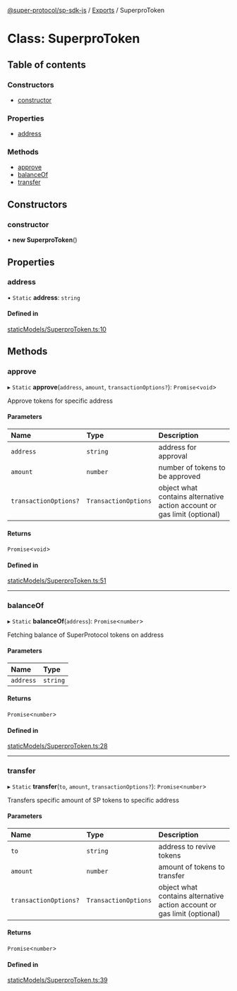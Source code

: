 [@super-protocol/sp-sdk-js](../README.md) / [Exports](../modules.md) / SuperproToken

# Class: SuperproToken

## Table of contents

### Constructors

- [constructor](SuperproToken.md#constructor)

### Properties

- [address](SuperproToken.md#address)

### Methods

- [approve](SuperproToken.md#approve)
- [balanceOf](SuperproToken.md#balanceof)
- [transfer](SuperproToken.md#transfer)

## Constructors

### constructor

• **new SuperproToken**()

## Properties

### address

▪ `Static` **address**: `string`

#### Defined in

[staticModels/SuperproToken.ts:10](https://github.com/Super-Protocol/sp-sdk-js/blob/3dbd7f6/src/staticModels/SuperproToken.ts#L10)

## Methods

### approve

▸ `Static` **approve**(`address`, `amount`, `transactionOptions?`): `Promise`<`void`\>

Approve tokens for specific address

#### Parameters

| Name | Type | Description |
| :------ | :------ | :------ |
| `address` | `string` | address for approval |
| `amount` | `number` | number of tokens to be approved |
| `transactionOptions?` | `TransactionOptions` | object what contains alternative action account or gas limit (optional) |

#### Returns

`Promise`<`void`\>

#### Defined in

[staticModels/SuperproToken.ts:51](https://github.com/Super-Protocol/sp-sdk-js/blob/3dbd7f6/src/staticModels/SuperproToken.ts#L51)

___

### balanceOf

▸ `Static` **balanceOf**(`address`): `Promise`<`number`\>

Fetching balance of SuperProtocol tokens on address

#### Parameters

| Name | Type |
| :------ | :------ |
| `address` | `string` |

#### Returns

`Promise`<`number`\>

#### Defined in

[staticModels/SuperproToken.ts:28](https://github.com/Super-Protocol/sp-sdk-js/blob/3dbd7f6/src/staticModels/SuperproToken.ts#L28)

___

### transfer

▸ `Static` **transfer**(`to`, `amount`, `transactionOptions?`): `Promise`<`number`\>

Transfers specific amount of SP tokens to specific address

#### Parameters

| Name | Type | Description |
| :------ | :------ | :------ |
| `to` | `string` | address to revive tokens |
| `amount` | `number` | amount of tokens to transfer |
| `transactionOptions?` | `TransactionOptions` | object what contains alternative action account or gas limit (optional) |

#### Returns

`Promise`<`number`\>

#### Defined in

[staticModels/SuperproToken.ts:39](https://github.com/Super-Protocol/sp-sdk-js/blob/3dbd7f6/src/staticModels/SuperproToken.ts#L39)
